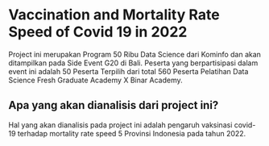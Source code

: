 # Vaccination and Mortality Rate Speed of Covid 19 in 2022

Project ini merupakan Program 50 Ribu Data Science dari Kominfo dan akan ditampilkan pada Side Event G20 di Bali. 
Peserta yang berpartisipasi dalam event ini adalah 50 Peserta Terpilih dari total 560 Peserta Pelatihan Data Science Fresh Graduate Academy X Binar Academy.

## Apa yang akan dianalisis dari project ini?
Hal yang akan dianalisis pada project ini adalah pengaruh vaksinasi covid-19 terhadap mortality rate speed 5 Provinsi Indonesia pada tahun 2022.

